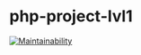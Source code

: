# php-project-lvl1

[![Maintainability](https://api.codeclimate.com/v1/badges/edbbc80b66b9b97c8393/maintainability)](https://codeclimate.com/github/Anazont/php-project-lvl1/maintainability)



